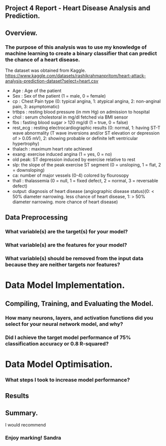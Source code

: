 ## Project 4 Report - Heart Disease Analysis and Prediction.

## Overview.
### The purpose of this analysis was to use my knowledge of machine learning to create a binary classifier that can predict the chance of a heart disease.

The dataset was obtained from Kaggle.
https://www.kaggle.com/datasets/rashikrahmanpritom/heart-attack-analysis-prediction-dataset?select=heart.csv

 - Age : Age of the patient
 - Sex : Sex of the patient (1 = male, 0 = female)
 - cp : Chest Pain type (0: typical angina, 1: atypical angina, 2: non-anginal pain, 3: asymptomatic)
 - trtbps : resting blood pressure (in mm Hg) on admission to hospital
 - chol : serum cholestoral in mg/dl fetched via BMI sensor
 - fbs : fasting blood sugar > 120 mg/dl (1 = true, 0 = false)
 - rest_ecg : resting electrocardiographic results (0: normal, 1: having ST-T wave abnormality (T wave inversions and/or ST elevation or depression of > 0.05 mV), 2: showing probable or definite left ventricular hypertrophy)
 - thalach : maximum heart rate achieved
 - exang: exercise induced angina (1 = yes, 0 = no)
 - old peak: ST depression induced by exercise relative to rest
 - slp: the slope of the peak exercise ST segment (0 = unsloping, 1 = flat, 2 = downsloping)
 - ca: number of major vessels (0-4) colored by flourosopy
 - thall : thalassemia (0 = null, 1 = fixed defect, 2 = normal, 3 = reversable defect)
 - output: diagnosis of heart disease (angiographic disease status)(0: < 50% diameter narrowing. less chance of heart disease, 1: > 50% diameter narrowing. more chance of heart disease)

## Data Preprocessing

### What variable(s) are the target(s) for your model?

### What variable(s) are the features for your model?
### What variable(s) should be removed from the input data because they are neither targets nor features?

# Data Model Implementation.
## Compiling, Training, and Evaluating the Model.

### How many neurons, layers, and activation functions did you select for your neural network model, and why?

### Did I achieve the target model performance of 75% classification accuracy or 0.8 R-squared?

# Data Model Optimisation.
### What steps I took to increase model performance?


## Results
## Summary.

I would recommend 

### Enjoy marking! Sandra